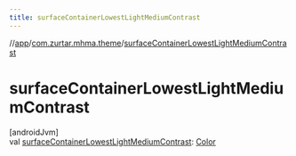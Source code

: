 ```yaml
---
title: surfaceContainerLowestLightMediumContrast
---
```

//[app](../../index.html)/[com.zurtar.mhma.theme](index.html)/[surfaceContainerLowestLightMediumContrast](surface-container-lowest-light-medium-contrast.html)



# surfaceContainerLowestLightMediumContrast



[androidJvm]\
val [surfaceContainerLowestLightMediumContrast](surface-container-lowest-light-medium-contrast.html): [Color](https://developer.android.com/reference/kotlin/androidx/compose/ui/graphics/Color.html)



